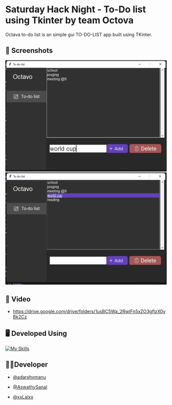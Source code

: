 
# Saturday Hack Night - To-Do list using Tkinter by team Octova

Octava to-do list is an simple gui TO-DO-LIST app built using TKinter.


## 📸 Screenshots

![App Screenshot](https://github.com/apk-official/Hacknight-challenge/blob/master/ss1.png)
![App Screenshot](https://github.com/apk-official/Hacknight-challenge/blob/master/ss2.png)


## 🎥 Video

- https://drive.google.com/drive/folders/1usBC5Wa_2RwIFn5xZO3gflzX0vBk2Cz

## 🖥 Developed Using 
[![My Skills](https://skills.thijs.gg/icons?i=py)](https://skills.thijs.gg)




## 👨‍💻Developer

- [@adarshvmanu](https://github.com/adarshvmanu)

- [@AswathySanal](https://github.com/AswathySanal)
- [@xxLalxx](https://github.com/xxLalxx)
